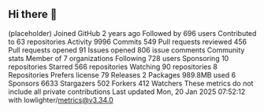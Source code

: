 ## Hi there 👋

<!--
**luyaguo/luyaguo** is a ✨ _special_ ✨ repository because its `README.md` (this file) appears on your GitHub profile.

Here are some ideas to get you started:

- 🔭 I’m currently working on ...
- 🌱 I’m currently learning ...
- 👯 I’m looking to collaborate on ...
- 🤔 I’m looking for help with ...
- 💬 Ask me about ...
- 📫 How to reach me: ...
- 😄 Pronouns: ...
- ⚡ Fun fact: ...
-->


(placeholder)
Joined GitHub 2 years ago
Followed by 696 users
Contributed to 63 repositories
Activity
9996 Commits
549 Pull requests reviewed
456 Pull requests opened
91 Issues opened
806 issue comments
Community stats
Member of 7 organizations
Following 728 users
Sponsoring 10 repositories
Starred 566 repositories
Watching 90 repositories
8 Repositories
Prefers license
79 Releases
2 Packages
989.8MB used
6 Sponsors
6633 Stargazers
502 Forkers
412 Watchers
These metrics do not include all private contributions
Last updated Mon, 20 Jan 2025 07:52:12 with lowlighter/metrics@v3.34.0
